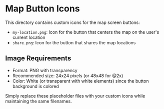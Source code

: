 # Map Button Icons

This directory contains custom icons for the map screen buttons:

- `my-location.png`: Icon for the button that centers the map on the user's current location
- `share.png`: Icon for the button that shares the map locations

## Image Requirements

- Format: PNG with transparency
- Recommended size: 24x24 pixels (or 48x48 for @2x)
- Color: White (or transparent with white elements) since the button background is colored

Simply replace these placeholder files with your custom icons while maintaining the same filenames.